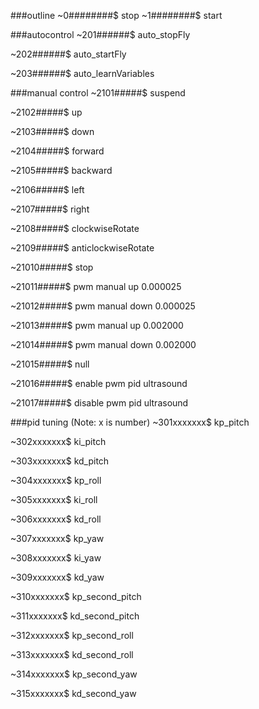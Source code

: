 ###outline
~0########$ stop
~1########$ start

###autocontrol
~201######$ auto_stopFly

~202######$ auto_startFly

~203######$ auto_learnVariables

###manual control
~2101#####$ suspend

~2102#####$ up

~2103#####$ down

~2104#####$ forward

~2105#####$ backward

~2106#####$ left

~2107#####$ right

~2108#####$ clockwiseRotate

~2109#####$ anticlockwiseRotate

~21010#####$ stop

~21011#####$ pwm manual up 0.000025

~21012#####$ pwm manual down 0.000025

~21013#####$ pwm manual up 0.002000

~21014#####$ pwm manual down 0.002000

~21015#####$ null

~21016#####$ enable pwm pid ultrasound

~21017#####$ disable pwm pid ultrasound

###pid tuning (Note: x is number)
~301xxxxxxx$ kp_pitch

~302xxxxxxx$ ki_pitch

~303xxxxxxx$ kd_pitch

~304xxxxxxx$ kp_roll

~305xxxxxxx$ ki_roll

~306xxxxxxx$ kd_roll

~307xxxxxxx$ kp_yaw

~308xxxxxxx$ ki_yaw

~309xxxxxxx$ kd_yaw

~310xxxxxxx$ kp_second_pitch

~311xxxxxxx$ kd_second_pitch

~312xxxxxxx$ kp_second_roll

~313xxxxxxx$ kd_second_roll

~314xxxxxxx$ kp_second_yaw

~315xxxxxxx$ kd_second_yaw
